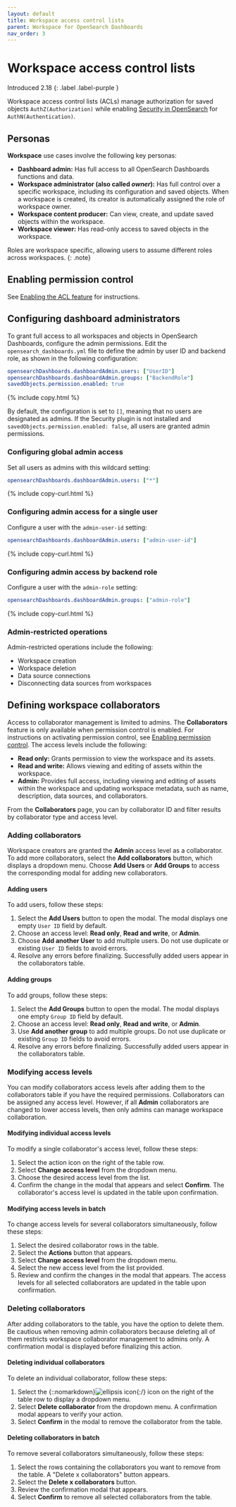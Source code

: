 ```yaml
---
layout: default
title: Workspace access control lists
parent: Workspace for OpenSearch Dashboards
nav_order: 3
---
```


# Workspace access control lists
Introduced 2.18
{: .label .label-purple }

Workspace access control lists (ACLs) manage authorization for saved objects `AuthZ(Authorization)` while enabling [Security in OpenSearch]({{site.url}}{{site.baseurl}}/security/) for `AuthN(Authentication)`.

## Personas

**Workspace** use cases involve the following key personas:

* **Dashboard admin:** Has full access to all OpenSearch Dashboards functions and data.
* **Workspace administrator (also called _owner_):** Has full control over a specific workspace, including its configuration and saved objects. When a workspace is created, its creator is automatically assigned the role of workspace owner.
* **Workspace content producer:** Can view, create, and update saved objects within the workspace.
* **Workspace viewer:** Has read-only access to saved objects in the workspace.

 Roles are workspace specific, allowing users to assume different roles across workspaces.
 {: .note}

## Enabling permission control

See [Enabling the ACL feature]({{site.url}}{{site.baseurl}}/dashboards/management/acl#enabling-the-acl-feature) for instructions. 

## Configuring dashboard administrators

To grant full access to all workspaces and objects in OpenSearch Dashboards, configure the admin permissions. Edit the `opensearch_dashboards.yml` file to define the admin by user ID and backend role, as shown in the following configuration:

```yaml
opensearchDashboards.dashboardAdmin.users: ["UserID"]
opensearchDashboards.dashboardAdmin.groups: ["BackendRole"]
savedObjects.permission.enabled: true
```
{% include copy.html %}

By default, the configuration is set to `[]`, meaning that no users are designated as admins. If the Security plugin is not installed and `savedObjects.permission.enabled: false`, all users are granted admin permissions.

### Configuring global admin access

Set all users as admins with this wildcard setting:

```yaml
opensearchDashboards.dashboardAdmin.users: ["*"]
```
{% include copy-curl.html %}

### Configuring admin access for a single user

Configure a user with the `admin-user-id` setting:

```yaml
opensearchDashboards.dashboardAdmin.users: ["admin-user-id"]
```
{% include copy-curl.html %}

### Configuring admin access by backend role

Configure a user with the `admin-role` setting:

```yaml
opensearchDashboards.dashboardAdmin.groups: ["admin-role"]
```
{% include copy-curl.html %}

### Admin-restricted operations

Admin-restricted operations include the following:

- Workspace creation
- Workspace deletion
- Data source connections
- Disconnecting data sources from workspaces

## Defining workspace collaborators

Access to collaborator management is limited to admins. The **Collaborators** feature is only available when permission control is enabled. For instructions on activating permission control, see [Enabling permission control](#enabling-permission-control). The access levels include the following:

- **Read only:** Grants permission to view the workspace and its assets.
- **Read and write:** Allows viewing and editing of assets within the workspace.
- **Admin:** Provides full access, including viewing and editing of assets within the workspace and updating workspace metadata, such as name, description, data sources, and collaborators.

From the **Collaborators** page, you can by collaborator ID and filter results by collaborator type and access level.

### Adding collaborators

Workspace creators are granted the **Admin** access level as a collaborator. To add more collaborators, select the **Add collaborators** button, which displays a dropdown menu. Choose **Add Users** or **Add Groups** to access the corresponding modal for adding new collaborators.

#### Adding users

To add users, follow these steps: 

1. Select the **Add Users** button to open the modal. The modal displays one empty `User ID` field by default.
2. Choose an access level: **Read only**, **Read and write**, or **Admin**.
3. Choose **Add another User** to add multiple users. Do not use duplicate or existing `User ID` fields to avoid errors.
4. Resolve any errors before finalizing. Successfully added users appear in the collaborators table.

#### Adding groups

To add groups, follow these steps:

1. Select the **Add Groups** button to open the modal. The modal displays one empty `Group ID` field by default.
2. Choose an access level: **Read only**, **Read and write**, or **Admin**.
3. Use **Add another group** to add multiple groups. Do not use duplicate or existing `Group ID` fields to avoid errors.
4. Resolve any errors before finalizing. Successfully added users appear in the collaborators table.

### Modifying access levels

You can modify collaborators access levels after adding them to the collaborators table if you have the required permissions. Collaborators can be assigned any access level. However, if all **Admin** collaborators are changed to lower access levels, then only admins can manage workspace collaboration.

#### Modifying individual access levels

To modify a single collaborator's access level, follow these steps:

1. Select the action icon on the right of the table row.
2. Select **Change access level** from the dropdown menu.
3. Choose the desired access level from the list. 
4. Confirm the change in the modal that appears and select **Confirm**. The collaborator's access level is updated in the table upon confirmation.

#### Modifying access levels in batch

To change access levels for several collaborators simultaneously, follow these steps:

1. Select the desired collaborator rows in the table. 
2. Select the **Actions** button that appears.
3. Select **Change access level** from the dropdown menu.
4. Select the new access level from the list provided. 
5. Review and confirm the changes in the modal that appears. The access levels for all selected collaborators are updated in the table upon confirmation.

### Deleting collaborators

After adding collaborators to the table, you have the option to delete them. Be cautious when removing admin collaborators because deleting all of them restricts workspace collaborator management to admins only. A confirmation modal is displayed before finalizing this action.

#### Deleting individual collaborators

To delete an individual collaborator, follow these steps:

1. Select the {::nomarkdown}<img src="{{site.url}}{{site.baseurl}}/images/ellipsis-icon.png" class="inline-icon" alt="ellipsis icon"/>{:/} icon on the right of the table row to display a dropdown menu.
2. Select **Delete collaborator** from the dropdown menu. A confirmation modal appears to verify your action.
3. Select **Confirm** in the modal to remove the collaborator from the table.

#### Deleting collaborators in batch

To remove several collaborators simultaneously, follow these steps:

1. Select the rows containing the collaborators you want to remove from the table. A "Delete x collaborators" button appears.
2. Select the **Delete x collaborators** button.
3. Review the confirmation modal that appears.
4. Select **Confirm** to remove all selected collaborators from the table.
